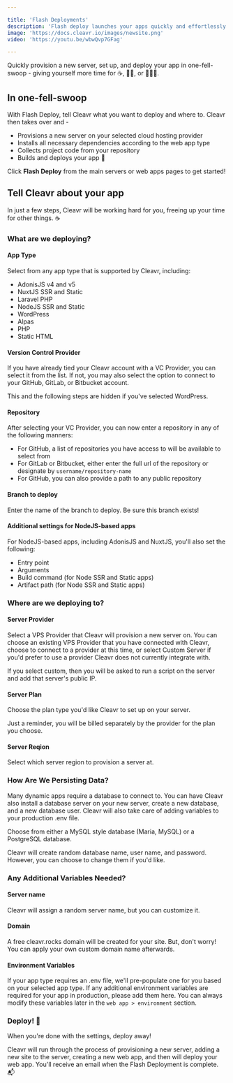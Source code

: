 ```yaml
---

title: 'Flash Deployments'
description: 'Flash deploy launches your apps quickly and effortlessly'
image: 'https://docs.cleavr.io/images/newsite.png'
video: 'https://youtu.be/wbwQvp7GFag'

---
```


Quickly provision a new server, set up, and deploy your app in one-fell-swoop - giving yourself more time for ☕️, 🚶‍♀️, or 👨🏾‍💻. 

<YouTube video="wbwQvp7GFag"></YouTube>

## In one-fell-swoop
With Flash Deploy, tell Cleavr what you want to deploy and where to. Cleavr then takes over and - 
- Provisions a new server on your selected cloud hosting provider
- Installs all necessary dependencies according to the web app type
- Collects project code from your repository
- Builds and deploys your app 🚀

Click **Flash Deploy** from the main servers or web apps pages to get started!

## Tell Cleavr about your app

In just a few steps, Cleavr will be working hard for you, freeing up your time for other things. ☕️

### What are we deploying?

#### App Type

Select from any app type that is supported by Cleavr, including: 
- AdonisJS v4 and v5
- NuxtJS SSR and Static
- Laravel PHP
- NodeJS SSR and Static
- WordPress
- Alpas
- PHP
- Static HTML

#### Version Control Provider

If you have already tied your Cleavr account with a VC Provider, you can select it from the list. If not, you may also select the option to 
connect to your GitHub, GitLab, or Bitbucket account.

<base-info>
This and the following steps are hidden if you've selected WordPress. 
</base-info>

#### Repository

After selecting your VC Provider, you can now enter a repository in any of the following manners: 
- For GitHub, a list of repositories you have access to will be available to select from
- For GitLab or Bitbucket, either enter the full url of the repository or designate by `username/repository-name`
- For GitHub, you can also provide a path to any public repository 

#### Branch to deploy

Enter the name of the branch to deploy. Be sure this branch exists! 

#### Additional settings for NodeJS-based apps
For NodeJS-based apps, including AdonisJS and NuxtJS, you'll also set the following: 
- Entry point 
- Arguments
- Build command (for Node SSR and Static apps)
- Artifact path (for Node SSR and Static apps)

### Where are we deploying to?

#### Server Provider

Select a VPS Provider that Cleavr will provision a new server on. You can choose an existing VPS Provider that you have connected with Cleavr, choose
to connect to a provider at this time, or select <nuxt-link to="custom-servers">Custom Server</nuxt-link> if you'd prefer to use a provider Cleavr does not currently integrate with. 

<base-alert>
If you select <nuxt-link to="custom-servers">custom</nuxt-link>, then you will be asked to run a script on the server and add that server's public IP. 
</base-alert>

#### Server Plan

Choose the plan type you'd like Cleavr to set up on your server. 

Just a reminder, you will be billed separately by the provider for the plan you choose. 

#### Server Reqion

Select which server region to provision a server at. 

### How Are We Persisting Data?

Many dynamic apps require a database to connect to. You can have Cleavr also install a database server on your new server, create a new database, 
and a new database user. Cleavr will also take care of adding variables to your production .env file. 

Choose from either a MySQL style database (Maria, MySQL) or a PostgreSQL database. 

Cleavr will create random database name, user name, and password. However, you can choose to change them if you'd like. 

### Any Additional Variables Needed?

#### Server name 

Cleavr will assign a random server name, but you can customize it. 

#### Domain

A free cleavr.rocks domain will be created for your site. But, don't worry! You can apply your own custom domain name afterwards. 

#### Environment Variables

If your app type requires an .env file, we'll pre-populate one for you based on your selected app type. If any additional environment
variables are required for your app in production, please add them here. You can always modify these variables later in the `web app > environment` section. 

### Deploy! 🚀

When you're done with the settings, deploy away!

Cleavr will run through the process of provisioning a new server, adding a new site to the server, creating a new web app, and then 
will deploy your web app. You'll receive an email when the Flash Deployment is complete. 📬
